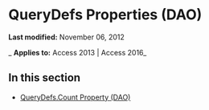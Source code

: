 
# QueryDefs Properties (DAO)

 **Last modified:** November 06, 2012

 _ **Applies to:** Access 2013 | Access 2016_

## In this section


- [QueryDefs.Count Property (DAO)](8caa01c5-692f-95e4-4b11-6e6c591f5872.md)
    
